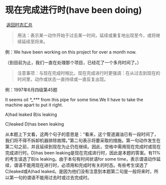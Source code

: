 # **现在完成进行时(have been doing)**

​																																					[返回时态汇总](./04时态篇/00时态汇总.md)

> 用法：表示某一动作开始于过去某一时间，延续或重复地出现至今，或将继续延续至将来。

例：We have been working on this project for over a month now.

（到目前为止，我们一直在处理那个项目，已经花了一个多月时间了。）

> 注意事项：与现在完成时相比，现在完成进行时更强调：在从过去到现在的时间里，动作或状态一直持续或一直反复出现。

例：1997年6月四级第45题

It seems oil ***\**_\**\*** from this pipe for some time.We ll have to take the machine apart to put it right.

A)had leaked B)is leaking

C)leaked D)has been leaking

从本题上下文看，这两个句子的意思是：“看来，这个管道漏油已有一段时间了，我们将不得不拆卸机器排除故障。”第二句表示将要采取的措施。第一句动作发生在第二句之前，并且延续到现在为止仍在继续。因此，空格中需用现在完成时或现在完成进行时。D)has been leaking是现在完成进行时，因此是本题的答案。有11%的考生误选了B)is leaking。由于本句有时间状语for some time，表示谓语动作延续，谓语不能用现在进行时，必须用和完成时有关的时态。有些考生误选了C)leaked或A)had leaked。是因为他们没有注意到本题第二句是一般将来时，所以第一句的谓语不能用过去时或过去完成时。